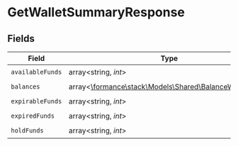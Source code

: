 # GetWalletSummaryResponse


## Fields

| Field                                                                                              | Type                                                                                               | Required                                                                                           | Description                                                                                        |
| -------------------------------------------------------------------------------------------------- | -------------------------------------------------------------------------------------------------- | -------------------------------------------------------------------------------------------------- | -------------------------------------------------------------------------------------------------- |
| `availableFunds`                                                                                   | array<string, *int*>                                                                               | :heavy_check_mark:                                                                                 | N/A                                                                                                |
| `balances`                                                                                         | array<[\formance\stack\Models\Shared\BalanceWithAssets](../../Models/Shared/BalanceWithAssets.md)> | :heavy_check_mark:                                                                                 | N/A                                                                                                |
| `expirableFunds`                                                                                   | array<string, *int*>                                                                               | :heavy_check_mark:                                                                                 | N/A                                                                                                |
| `expiredFunds`                                                                                     | array<string, *int*>                                                                               | :heavy_check_mark:                                                                                 | N/A                                                                                                |
| `holdFunds`                                                                                        | array<string, *int*>                                                                               | :heavy_check_mark:                                                                                 | N/A                                                                                                |